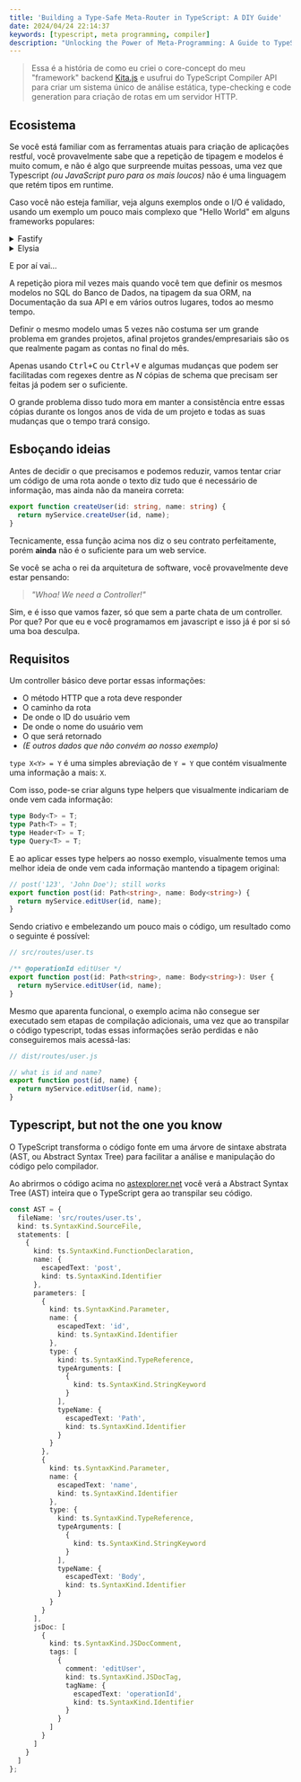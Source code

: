 ```yaml
---
title: 'Building a Type-Safe Meta-Router in TypeScript: A DIY Guide'
date: 2024/04/24 22:14:37
keywords: [typescript, meta programming, compiler]
description: "Unlocking the Power of Meta-Programming: A Guide to TypeScript's Compiler API"
---
```


> Essa é a história de como eu criei o core-concept do meu "framework" backend [Kita.js](https://kitajs.org) e usufrui do TypeScript Compiler API para criar um sistema único de análise estática, type-checking e code generation para criação de rotas em um servidor HTTP.

## Ecosistema

Se você está familiar com as ferramentas atuais para criação de aplicações restful, você provavelmente sabe que a repetição de tipagem e modelos é muito comum, e não é algo que surpreende muitas pessoas, uma vez que Typescript _(ou JavaScript puro para os mais loucos)_ não é uma linguagem que retém tipos em runtime.

Caso você não esteja familiar, veja alguns exemplos onde o I/O é validado, usando um exemplo um pouco mais complexo que "Hello World" em alguns frameworks populares:

<details>
  <summary>Fastify</summary>

```ts
// You can also use github.com/fastify/fastify-type-provider-typebox but
// that's not out of the box
app.post(
  '/user/:id',
  {
    schema: {
      params: {
        type: 'object',
        properties: {
          id: { type: 'string' }
        }
      },
      body: {
        type: 'object',
        properties: {
          name: { type: 'string' }
        }
      },
      response: {
        200: {
          type: 'object',
          properties: {
            id: { type: 'string' },
            name: { type: 'string' }
          }
        }
      }
    }
  },
  async (req, res) => {
    return myService.editUser(req.params.id, req.body);
  }
);
```

</details>

<details>
  <summary>Elysia</summary>

```ts
elysia.get(
  '/user/:id',
  async () => {
    return myService.editUser(req.params.id, req.body);
  },
  {
    params: t.Object({
      id: t.Numeric()
    }),
    body: t.Object({
      name: t.String()
    }),
    response: t.Object({
      id: t.String(),
      name: t.String()
    })
  }
);
```

</details>

E por aí vai...

A repetição piora mil vezes mais quando você tem que definir os mesmos modelos no SQL do Banco de Dados, na tipagem da sua ORM, na Documentação da sua API e em vários outros lugares, todos ao mesmo tempo.

Definir o mesmo modelo umas 5 vezes não costuma ser um grande problema em grandes projetos, afinal projetos grandes/empresariais são os que realmente pagam as contas no final do mês.

Apenas usando <kbd>Ctrl+C</kbd> ou <kbd>Ctrl+V</kbd> e algumas mudanças que podem ser facilitadas com regexes dentre as _N_ cópias de schema que precisam ser feitas já podem ser o suficiente.

O grande problema disso tudo mora em manter a consistência entre essas cópias durante os longos anos de vida de um projeto e todas as suas mudanças que o tempo trará consigo.

## Esboçando ideias

Antes de decidir o que precisamos e podemos reduzir, vamos tentar criar um código de uma rota aonde o texto diz tudo que é necessário de informação, mas ainda não da maneira correta:

```ts
export function createUser(id: string, name: string) {
  return myService.createUser(id, name);
}
```

Tecnicamente, essa função acima nos diz o seu contrato perfeitamente, porém **ainda** não é o suficiente para um web service.

Se você se acha o rei da arquitetura de software, você provavelmente deve estar pensando:

> _"Whoa! We need a Controller!"_

Sim, e é isso que vamos fazer, só que sem a parte chata de um controller. Por que? Por que eu e você programamos em javascript e isso já é por si só uma boa desculpa.

## Requisitos

Um controller básico deve portar essas informações:

- O método HTTP que a rota deve responder
- O caminho da rota
- De onde o ID do usuário vem
- De onde o nome do usuário vem
- O que será retornado
- _(E outros dados que não convém ao nosso exemplo)_

`type X<Y> = Y` é uma simples abreviação de `Y = Y` que contém visualmente uma informação a mais: `X`.

Com isso, pode-se criar alguns type helpers que visualmente indicariam de onde vem cada informação:

```ts
type Body<T> = T;
type Path<T> = T;
type Header<T> = T;
type Query<T> = T;
```

E ao aplicar esses type helpers ao nosso exemplo, visualmente temos uma melhor ideia de onde vem cada informação mantendo a tipagem original:

```ts
// post('123', 'John Doe'); still works
export function post(id: Path<string>, name: Body<string>) {
  return myService.editUser(id, name);
}
```

Sendo criativo e embelezando um pouco mais o código, um resultado como o seguinte é possível:

```ts
// src/routes/user.ts

/** @operationId editUser */
export function post(id: Path<string>, name: Body<string>): User {
  return myService.editUser(id, name);
}
```

Mesmo que aparenta funcional, o exemplo acima não consegue ser executado sem etapas de compilação adicionais, uma vez que ao transpilar o código typescript, todas essas informações serão perdidas e não conseguiremos mais acessá-las:

```js
// dist/routes/user.js

// what is id and name?
export function post(id, name) {
  return myService.editUser(id, name);
}
```

## Typescript, but not the one you know

O TypeScript transforma o código fonte em uma árvore de sintaxe abstrata (AST, ou Abstract Syntax Tree) para facilitar a análise e manipulação do código pelo compilador.

Ao abrirmos o código acima no [astexplorer.net](https://astexplorer.net/#/gist/9136944ed4a8b216b458f61f741ce24a/ce324a7e4e90a81212c74f76f1f5dc36060f0f7e) você verá a Abstract Syntax Tree (AST) inteira que o TypeScript gera ao transpilar seu código.

```ts
const AST = {
  fileName: 'src/routes/user.ts',
  kind: ts.SyntaxKind.SourceFile,
  statements: [
    {
      kind: ts.SyntaxKind.FunctionDeclaration,
      name: {
        escapedText: 'post',
        kind: ts.SyntaxKind.Identifier
      },
      parameters: [
        {
          kind: ts.SyntaxKind.Parameter,
          name: {
            escapedText: 'id',
            kind: ts.SyntaxKind.Identifier
          },
          type: {
            kind: ts.SyntaxKind.TypeReference,
            typeArguments: [
              {
                kind: ts.SyntaxKind.StringKeyword
              }
            ],
            typeName: {
              escapedText: 'Path',
              kind: ts.SyntaxKind.Identifier
            }
          }
        },
        {
          kind: ts.SyntaxKind.Parameter,
          name: {
            escapedText: 'name',
            kind: ts.SyntaxKind.Identifier
          },
          type: {
            kind: ts.SyntaxKind.TypeReference,
            typeArguments: [
              {
                kind: ts.SyntaxKind.StringKeyword
              }
            ],
            typeName: {
              escapedText: 'Body',
              kind: ts.SyntaxKind.Identifier
            }
          }
        }
      ],
      jsDoc: [
        {
          kind: ts.SyntaxKind.JSDocComment,
          tags: [
            {
              comment: 'editUser',
              kind: ts.SyntaxKind.JSDocTag,
              tagName: {
                escapedText: 'operationId',
                kind: ts.SyntaxKind.Identifier
              }
            }
          ]
        }
      ]
    }
  ]
};
```
